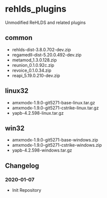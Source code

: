 
# rehlds_plugins

Unmodified ReHLDS and related plugins

## common
- rehlds-dist-3.8.0.702-dev.zip
- regamedll-dist-5.20.0.492-dev.zip
- metamod_1.3.0.128.zip
- reunion_0.1.0.92c.zip
- revoice_0.1.0.34.zip
- reapi_5.19.0.210-dev.zip

## linux32
- amxmodx-1.9.0-git5271-base-linux.tar.gz
- amxmodx-1.9.0-git5271-cstrike-linux.tar.gz
- yapb-4.2.598-linux.tar.gz

## win32
- amxmodx-1.9.0-git5271-base-windows.zip
- amxmodx-1.9.0-git5271-cstrike-windows.zip
- yapb-4.2.598-windows.tar.gz

## Changelog

### 2020-01-07

- Init Repository

